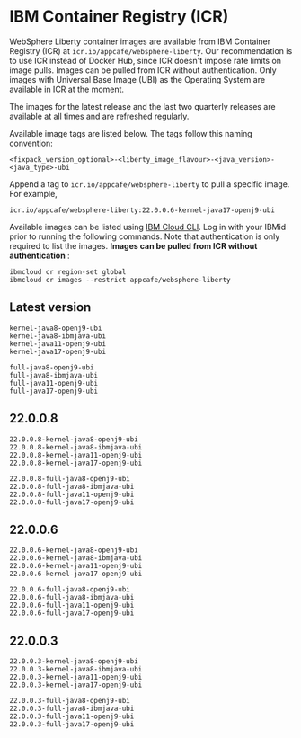 
# IBM Container Registry (ICR)

WebSphere Liberty container images are available from IBM Container Registry (ICR) at `icr.io/appcafe/websphere-liberty`. Our recommendation is to use ICR instead of Docker Hub, since ICR doesn't impose rate limits on image pulls. Images can be pulled from ICR without authentication. Only images with Universal Base Image (UBI) as the Operating System are available in ICR at the moment.

The images for the latest release and the last two quarterly releases are available at all times and are refreshed regularly.

Available image tags are listed below. The tags follow this naming convention: 
```
<fixpack_version_optional>-<liberty_image_flavour>-<java_version>-<java_type>-ubi
```

Append a tag to `icr.io/appcafe/websphere-liberty` to pull a specific image. For example, 
```
icr.io/appcafe/websphere-liberty:22.0.0.6-kernel-java17-openj9-ubi
```

Available images can be listed using [IBM Cloud CLI](https://cloud.ibm.com/docs/cli?topic=cli-getting-started). Log in with your IBMid prior to running the following commands. Note that authentication is only required to list the images. **Images can be pulled from ICR without authentication** : 
```
ibmcloud cr region-set global 
ibmcloud cr images --restrict appcafe/websphere-liberty
```


## Latest version

```
kernel-java8-openj9-ubi
kernel-java8-ibmjava-ubi
kernel-java11-openj9-ubi
kernel-java17-openj9-ubi

full-java8-openj9-ubi
full-java8-ibmjava-ubi
full-java11-openj9-ubi
full-java17-openj9-ubi
```

## 22.0.0.8

```
22.0.0.8-kernel-java8-openj9-ubi
22.0.0.8-kernel-java8-ibmjava-ubi
22.0.0.8-kernel-java11-openj9-ubi
22.0.0.8-kernel-java17-openj9-ubi

22.0.0.8-full-java8-openj9-ubi
22.0.0.8-full-java8-ibmjava-ubi
22.0.0.8-full-java11-openj9-ubi
22.0.0.8-full-java17-openj9-ubi
```

## 22.0.0.6

```
22.0.0.6-kernel-java8-openj9-ubi
22.0.0.6-kernel-java8-ibmjava-ubi
22.0.0.6-kernel-java11-openj9-ubi
22.0.0.6-kernel-java17-openj9-ubi

22.0.0.6-full-java8-openj9-ubi
22.0.0.6-full-java8-ibmjava-ubi
22.0.0.6-full-java11-openj9-ubi
22.0.0.6-full-java17-openj9-ubi
```

## 22.0.0.3

```
22.0.0.3-kernel-java8-openj9-ubi
22.0.0.3-kernel-java8-ibmjava-ubi
22.0.0.3-kernel-java11-openj9-ubi
22.0.0.3-kernel-java17-openj9-ubi

22.0.0.3-full-java8-openj9-ubi
22.0.0.3-full-java8-ibmjava-ubi
22.0.0.3-full-java11-openj9-ubi
22.0.0.3-full-java17-openj9-ubi
```
